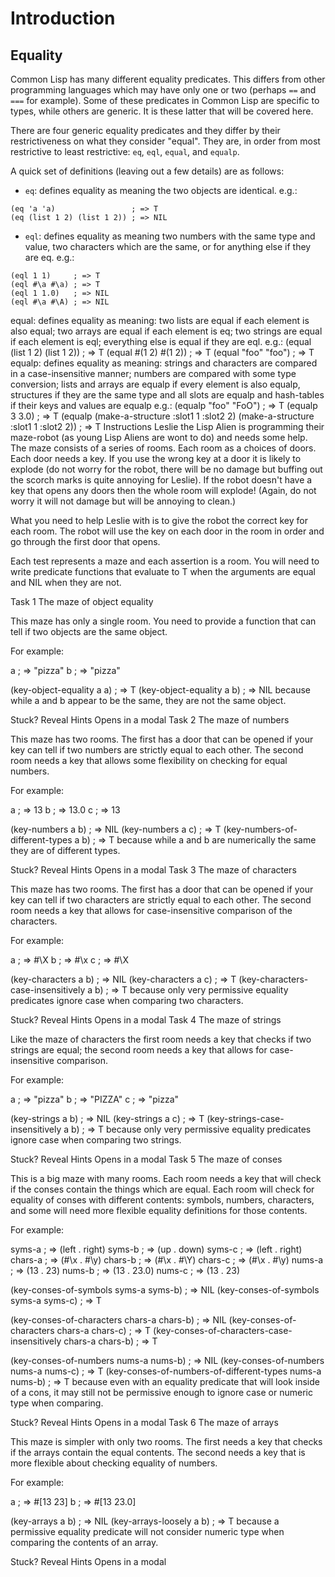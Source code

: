 # Introduction
## Equality
Common Lisp has many different equality predicates. This differs from other programming languages which may have only one or two (perhaps `==` and `===` for example). Some of these predicates in Common Lisp are specific to types, while others are generic. It is these latter that will be covered here.

There are four generic equality predicates and they differ by their restrictiveness on what they consider "equal". They are, in order from most restrictive to least restrictive: `eq`, `eql`, `equal`, and `equalp`.

A quick set of definitions (leaving out a few details) are as follows:

- `eq`: defines equality as meaning the two objects are identical. e.g.:
```
(eq 'a 'a)                 ; => T
(eq (list 1 2) (list 1 2)) ; => NIL
```
- `eql`: defines equality as meaning two numbers with the same type and value, two characters which are the same, or for anything else if they are eq. e.g.:
```
(eql 1 1)     ; => T
(eql #\a #\a) ; => T
(eql 1 1.0)   ; => NIL
(eql #\a #\A) ; => NIL
```
equal: defines equality as meaning: two lists are equal if each element is also equal; two arrays are equal if each element is eq; two strings are equal if each element is eql; everything else is equal if they are eql. e.g.:
(equal (list 1 2) (list 1 2)) ; => T
(equal #(1 2) #(1 2))         ; => T
(equal "foo" "foo")           ; => T
equalp: defines equality as meaning: strings and characters are compared in a case-insensitive manner; numbers are compared with some type conversion; lists and arrays are equalp if every element is also equalp, structures if they are the same type and all slots are equalp and hash-tables if their keys and values are equalp e.g.:
(equalp "foo" "FoO")                          ; => T
(equalp 3 3.0)                                ; => T
(equalp (make-a-structure :slot1 1 :slot2 2) 
        (make-a-structure :slot1 1 :slot2 2)) ; => T
Instructions
Leslie the Lisp Alien is programming their maze-robot (as young Lisp Aliens are wont to do) and needs some help. The maze consists of a series of rooms. Each room as a choices of doors. Each door needs a key. If you use the wrong key at a door it is likely to explode (do not worry for the robot, there will be no damage but buffing out the scorch marks is quite annoying for Leslie). If the robot doesn't have a key that opens any doors then the whole room will explode! (Again, do not worry it will not damage but will be annoying to clean.)

What you need to help Leslie with is to give the robot the correct key for each room. The robot will use the key on each door in the room in order and go through the first door that opens.

Each test represents a maze and each assertion is a room. You will need to write predicate functions that evaluate to T when the arguments are equal and NIL when they are not.

Task 1
The maze of object equality

This maze has only a single room. You need to provide a function that can tell if two objects are the same object.

For example:

a                         ; => "pizza"
b                         ; => "pizza"

(key-object-equality a a) ; => T
(key-object-equality a b) ; => NIL
because while a and b appear to be the same, they are not the same object.


Stuck? Reveal Hints
Opens in a modal
Task 2
The maze of numbers

This maze has two rooms. The first has a door that can be opened if your key can tell if two numbers are strictly equal to each other. The second room needs a key that allows some flexibility on checking for equal numbers.

For example:

a                                    ; => 13
b                                    ; => 13.0
c                                    ; => 13

(key-numbers a b)                    ; => NIL
(key-numbers a c)                    ; => T
(key-numbers-of-different-types a b) ; => T
because while a and b are numerically the same they are of different types.


Stuck? Reveal Hints
Opens in a modal
Task 3
The maze of characters

This maze has two rooms. The first has a door that can be opened if your key can tell if two characters are strictly equal to each other. The second room needs a key that allows for case-insensitive comparison of the characters.

For example:

a                                       ; => #\X
b                                       ; => #\x
c                                       ; => #\X

(key-characters a b)                    ; => NIL
(key-characters a c)                    ; => T
(key-characters-case-insensitively a b) ; => T
because only very permissive equality predicates ignore case when comparing two characters.


Stuck? Reveal Hints
Opens in a modal
Task 4
The maze of strings

Like the maze of characters the first room needs a key that checks if two strings are equal; the second room needs a key that allows for case-insensitive comparison.

For example:

a                                    ; => "pizza"
b                                    ; => "PIZZA"
c                                    ; => "pizza"

(key-strings a b)                    ; => NIL
(key-strings a c)                    ; => T
(key-strings-case-insensitively a b) ; => T
because only very permissive equality predicates ignore case when comparing two strings.


Stuck? Reveal Hints
Opens in a modal
Task 5
The maze of conses

This is a big maze with many rooms. Each room needs a key that will check if the conses contain the things which are equal. Each room will check for equality of conses with different contents: symbols, numbers, characters, and some will need more flexible equality definitions for those contents.

For example:

syms-a                                     ; => (left . right)
syms-b                                     ; => (up . down)
syms-c                                     ; => (left . right)
chars-a                                    ; => (#\x . #\y)
chars-b                                    ; => (#\x . #\Y)
chars-c                                    ; => (#\x . #\y)
nums-a                                     ; => (13 . 23)
nums-b                                     ; => (13 . 23.0)
nums-c                                     ; => (13 . 23)


(key-conses-of-symbols syms-a syms-b)      ; => NIL
(key-conses-of-symbols syms-a syms-c)      ; => T

(key-conses-of-characters chars-a chars-b) ; => NIL
(key-conses-of-characters chars-a chars-c) ; => T
(key-conses-of-characters-case-insensitively 
  chars-a chars-b)                         ; => T

(key-conses-of-numbers nums-a nums-b)      ; => NIL
(key-conses-of-numbers nums-a nums-c)      ; => T
(key-conses-of-numbers-of-different-types 
  nums-a nums-b)                           ; => T
because even with an equality predicate that will look inside of a cons, it may still not be permissive enough to ignore case or numeric type when comparing.


Stuck? Reveal Hints
Opens in a modal
Task 6
The maze of arrays

This maze is simpler with only two rooms. The first needs a key that checks if the arrays contain the equal contents. The second needs a key that is more flexible about checking equality of numbers.

For example:

a                        ; => #[13 23]
b                        ; => #[13 23.0]

(key-arrays a b)         ; => NIL
(key-arrays-loosely a b) ; => T
because a permissive equality predicate will not consider numeric type when comparing the contents of an array.


Stuck? Reveal Hints
Opens in a modal